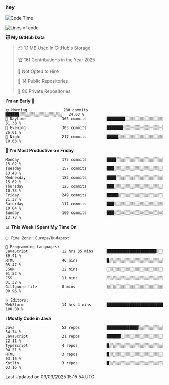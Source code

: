 ### hey

<!--START_SECTION:waka-->
![Code Time](http://img.shields.io/badge/Code%20Time-1%2C113%20hrs%206%20mins-blue)

![Lines of code](https://img.shields.io/badge/From%20Hello%20World%20I%27ve%20Written-2.4%20million%20lines%20of%20code-blue)

**🐱 My GitHub Data** 

> 📦 1.1 MB Used in GitHub's Storage 
 > 
> 🏆 161 Contributions in the Year 2025
 > 
> 🚫 Not Opted to Hire
 > 
> 📜 14 Public Repositories 
 > 
> 🔑 86 Private Repositories 
 > 
**I'm an Early 🐤** 

```text
🌞 Morning                280 commits         ██████░░░░░░░░░░░░░░░░░░░   24.03 % 
🌆 Daytime                365 commits         ████████░░░░░░░░░░░░░░░░░   31.33 % 
🌃 Evening                303 commits         ███████░░░░░░░░░░░░░░░░░░   26.01 % 
🌙 Night                  217 commits         █████░░░░░░░░░░░░░░░░░░░░   18.63 % 
```
📅 **I'm Most Productive on Friday** 

```text
Monday                   175 commits         ████░░░░░░░░░░░░░░░░░░░░░   15.02 % 
Tuesday                  157 commits         ███░░░░░░░░░░░░░░░░░░░░░░   13.48 % 
Wednesday                182 commits         ████░░░░░░░░░░░░░░░░░░░░░   15.62 % 
Thursday                 125 commits         ███░░░░░░░░░░░░░░░░░░░░░░   10.73 % 
Friday                   249 commits         █████░░░░░░░░░░░░░░░░░░░░   21.37 % 
Saturday                 117 commits         ███░░░░░░░░░░░░░░░░░░░░░░   10.04 % 
Sunday                   160 commits         ███░░░░░░░░░░░░░░░░░░░░░░   13.73 % 
```


📊 **This Week I Spent My Time On** 

```text
🕑︎ Time Zone: Europe/Budapest

💬 Programming Languages: 
JavaScript               12 hrs 35 mins      ██████████████████████░░░   89.41 % 
HTML                     46 mins             █░░░░░░░░░░░░░░░░░░░░░░░░   05.47 % 
JSON                     12 mins             ░░░░░░░░░░░░░░░░░░░░░░░░░   01.52 % 
CSS                      11 mins             ░░░░░░░░░░░░░░░░░░░░░░░░░   01.32 % 
GitIgnore file           8 mins              ░░░░░░░░░░░░░░░░░░░░░░░░░   00.96 % 

🔥 Editors: 
WebStorm                 14 hrs 4 mins       █████████████████████████   100.00 % 
```

**I Mostly Code in Java** 

```text
Java                     52 repos            ██████████████░░░░░░░░░░░   54.74 % 
JavaScript               21 repos            ██████░░░░░░░░░░░░░░░░░░░   22.11 % 
TypeScript               4 repos             █░░░░░░░░░░░░░░░░░░░░░░░░   04.21 % 
HTML                     3 repos             █░░░░░░░░░░░░░░░░░░░░░░░░   03.16 % 
Kotlin                   3 repos             █░░░░░░░░░░░░░░░░░░░░░░░░   03.16 % 
```




 Last Updated on 03/03/2025 15:15:54 UTC
<!--END_SECTION:waka-->
